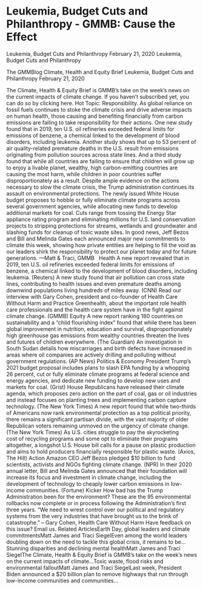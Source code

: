 # Leukemia, Budget Cuts and Philanthropy - GMMB: Cause the Effect


Leukemia, Budget Cuts and Philanthropy
February 21, 2020
Leukemia, Budget Cuts and Philanthropy
 
The GMMBlog
Climate, Health and Equity Brief Leukemia, Budget Cuts and Philanthropy
February 21, 2020
 
The Climate, Health & Equity Brief is GMMB’s take on the week’s news on the current impacts of climate change. If you haven’t subscribed yet, you can do so by clicking here.
Hot Topic: Responsibility. As global reliance on fossil fuels continues to stoke the climate crisis and drive adverse impacts on human health, those causing and benefiting financially from carbon emissions are failing to take responsibility for their actions.
One new study found that in 2019, ten U.S. oil refineries exceeded federal limits for emissions of benzene, a chemical linked to the development of blood disorders, including leukemia. Another study shows that up to 53 percent of air quality-related premature deaths in the U.S. result from emissions originating from pollution sources across state lines. And a third study found that while all countries are failing to ensure that children will grow up to enjoy a livable planet, wealthy, high carbon-emitting countries are causing the most harm, while children in poor countries suffer disproportionately as a result.
Despite ample evidence on the actions necessary to slow the climate crisis, the Trump administration continues its assault on environmental protections. The newly issued White House budget proposes to hobble or fully eliminate climate programs across several government agencies, while allocating new funds to develop additional markets for coal. Cuts range from tossing the Energy Star appliance rating program and eliminating millions for U.S. land conservation projects to stripping protections for streams, wetlands and groundwater and slashing funds for cleanup of toxic waste sites.
In good news, Jeff Bezos and Bill and Melinda Gates each announced major new commitments to climate this week, showing how private entities are helping to fill the void as our leaders shirk the responsibility to protect our planet today and for future generations.
—Matt & Traci, GMMB
 
Health
A new report revealed that in 2019, ten U.S. oil refineries exceeded federal limits for emissions of benzene, a chemical linked to the development of blood disorders, including leukemia. (Reuters)
A new study found that air pollution can cross state lines, contributing to health issues and even premature deaths among downwind populations living hundreds of miles away. (CNN)
Read our interview with Gary Cohen, president and co-founder of Health Care Without Harm and Practice Greenhealth, about the important role health care professionals and the health care system have in the fight against climate change. (GMMB)
Equity
A new report ranking 180 countries on sustainability and a “child flourishing index” found that while there has been global improvement in nutrition, education and survival, disproportionately high greenhouse gas emissions from wealthy countries threaten the lives and futures of children everywhere. (The Guardian)
An investigation in South Sudan details how miscarriages and birth defects have increased in areas where oil companies are actively drilling and polluting without government regulations. (AP News)
Politics & Economy
President Trump’s 2021 budget proposal includes plans to slash EPA funding by a whopping 26 percent, cut or fully eliminate climate programs at federal science and energy agencies, and dedicate new funding to develop new uses and markets for coal. (Grist)
House Republicans have released their climate agenda, which proposes zero action on the part of coal, gas or oil industries and instead focuses on planting trees and implementing carbon capture technology. (The New York Times)
A new report found that while two-thirds of Americans now rank environmental protection as a top political priority, there remains a significant partisan divide, with the vast majority of older Republican voters remaining unmoved on the urgency of climate change. (The New York Times)
As U.S. cities struggle to pay the skyrocketing cost of recycling programs and some opt to eliminate their programs altogether, a longshot U.S. House bill calls for a pause on plastic production and aims to hold producers financially responsible for plastic waste. (Axios, The Hill)
Action
Amazon CEO Jeff Bezos pledged $10 billion to fund scientists, activists and NGOs fighting climate change. (NPR)
In their 2020 annual letter, Bill and Melinda Gates announced that their foundation will increase its focus and investment in climate change, including the development of technology to cheaply lower carbon emissions in low-income communities. (Fortune)
Kicker
How bad has the Trump Administration been for the environment? These are the 95 environmental rollbacks now complete or in process following the Administration’s first three years.
“We need to wrest control over our political and regulatory systems from the very industries that have brought us to the brink of catastrophe.”
– Gary Cohen, Health Care Without Harm
Have feedback on this issue? Email us.
Related ArticlesEarth Day, global leaders and climate commitmentsMatt James and Traci SiegelEven among the world leaders doubling down on the need to tackle this global crisis, it remains to be…Stunning disparities and declining mental healthMatt James and Traci SiegelThe Climate, Health & Equity Brief is GMMB’s take on the week’s news on the current impacts of climate…Toxic waste, flood risks and environmental falloutMatt James and Traci SiegelLast week, President Biden announced a $20 billion plan to remove highways that run through low-income communities and communities…
